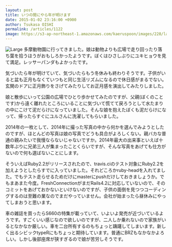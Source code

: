 ```yaml
---
layout: post
title: いつの間にやら年が明けます
date: 2015-01-02 23:16:00 +0900
author: Tsukasa OISHI
permalink: /articles/1122
image: https://s3-ap-northeast-1.amazonaws.com/kaeruspoon/images/228/large.JPG?1420208210
---
```


![Large](https://s3-ap-northeast-1.amazonaws.com/kaeruspoon/images/228/large.JPG?1420208210)
多摩動物園に行ってきました。娘は動物よりも広場で走り回ったり落ち葉を拾うほうがおもしろかったようです。ぼくはひさしぶりにユキヒョウを見て満足。レッサーパンダもよかったです。

気づいたら年が明けていて、気づいたらもう冬休みも終わりそうです。子供がいると盆も正月もなくていつもと同じ生活リズムになるので休日感がまるでない。玄関のドアに正月飾りをさげてみたりしてお正月感を演出してみたりしました。

娘と散歩にいって公園の広場でひとり歩かせてみたのですが、父親(ぼくのことです)から遠く離れたところにいることに気づいて慌てて戻ろうとして水たまりの中にこけて泥だらけになっていました。そんな娘を抱えたぼくも泥だらけになって、帰ったらすぐにユルさんに洗濯してもらいました。

2014年の一枚として、2014年に撮った写真の中から何かを選んでみようとしたのですが、ほとんどの写真は娘の写真でどうも具合がよろしくない。親バカな普通の親みたいで我慢ならないじゃないですか。2014年最大の出来事といえば十数年ぶりに兄弟三人が集まったことくらいですが、そんな写真をあげても仕方がないので何も選ばないことにします。

そういえばRuby2.2がリリースされたので、travis.ciのテスト対象にRuby2.2を加えようとしたらすでに入っていました。それどころかruby-headを入れてました。でもテスト走らせるためだけにmasterにpushだけしておきましょうか。でもまあまた今度。FreshConnectionがまだRails4.2に対応していないので、そのコミットをあげておかないといけないのですが、子供の面倒を見つつコーディングするのは至難の業なのでまだやっていません。会社が始まったら昼休みにやってしまおうと思います。

車の雑誌を買ったらS660の特集が載っていて、いよいよ発売が近づいているようです。すごくいい感じなので欲しいのですが、二人しか乗れないので家族がいるとなかなか厳しい。車を二台所有するのもちょっと躊躇してしまいます。新しく出るシビックtypeRにもちょっと期待しています。普通にBRZもなかなかよろしい。しかし後部座席が狭すぎるので娘が苦労しそうです。

